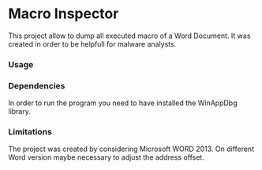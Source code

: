 Macro Inspector
===========

This project allow to dump all executed macro of a Word Document. It was created in order to be helpfull for malware analysts.

### Usage

### Dependencies
In order to run the program you need to have installed the WinAppDbg library.

### Limitations
The project was created by considering Microsoft WORD 2013. On different Word version maybe necessary to adjust the address offset.